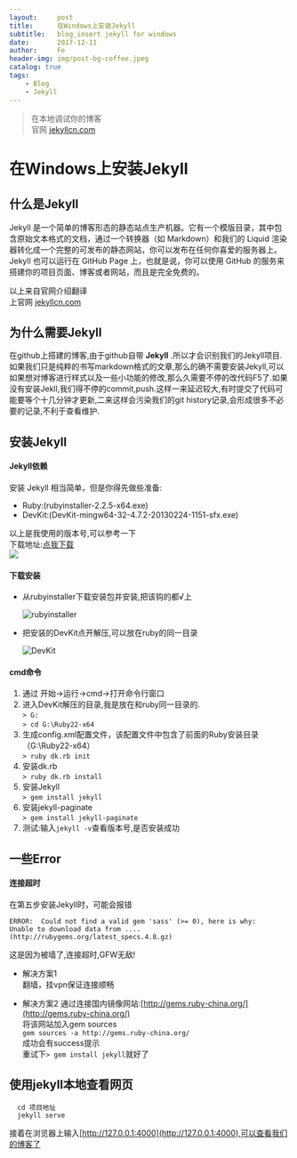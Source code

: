 ```yaml
---
layout:     post
title:      在Windows上安装Jekyll
subtitle:   blog_insert jekyll for windows
date:       2017-12-11
author:     Fe
header-img: img/post-bg-coffee.jpeg
catalog: true
tags:
    - Blog
    - Jekyll
---
```

>在本地调试你的博客  
>官网 [jekyllcn.com](http://jekyllcn.com)

# 在Windows上安装Jekyll
## 什么是Jekyll  

Jekyll 是一个简单的博客形态的静态站点生产机器。它有一个模版目录，其中包含原始文本格式的文档，通过一个转换器（如 Markdown）和我们的 Liquid 渲染器转化成一个完整的可发布的静态网站，你可以发布在任何你喜爱的服务器上。Jekyll 也可以运行在 GitHub Page 上，也就是说，你可以使用 GitHub 的服务来搭建你的项目页面、博客或者网站，而且是完全免费的。  

以上来自官网介绍翻译  
上官网 [jekyllcn.com](http://jekyllcn.com)

## 为什么需要Jekyll

在github上搭建的博客,由于github自带 **Jekyll** .所以才会识别我们的Jekyll项目.  
如果我们只是纯粹的书写markdown格式的文章,那么的确不需要安装Jekyll,可以如果想对博客进行样式以及一些小功能的修改,那么久需要不停的改代码F5了.如果没有安装Jekll,我们得不停的commit,push.这样一来延迟较大,有时提交了代码可能要等个十几分钟才更新,二来这样会污染我们的git history记录,会形成很多不必要的记录,不利于查看维护.

## 安装Jekyll
#### Jekyll依赖

安装 Jekyll 相当简单，但是你得先做些准备:
- Ruby:(rubyinstaller-2.2.5-x64.exe)
- DevKit:(DevKit-mingw64-32-4.7.2-20130224-1151-sfx.exe)  

以上是我使用的版本号,可以参考一下    
下载地址:[点我下载](https://rubyinstaller.org/downloads/archives/)  
![](https://raw.githubusercontent.com/FeDemo/posts_img/master/2017-12-11-blog_insert-jekyll-for-windows/1.png)

#### 下载安装

- 从rubyinstaller下载安装包并安装,把该钩的都√上  

    ![rubyinstaller](https://raw.githubusercontent.com/FeDemo/posts_img/master/2017-12-11-blog_insert-jekyll-for-windows/2.png)

- 把安装的DevKit点开解压,可以放在ruby的同一目录

    ![DevKit](https://raw.githubusercontent.com/FeDemo/posts_img/master/2017-12-11-blog_insert-jekyll-for-windows/3.png)

#### cmd命令

1. 通过 开始→运行→cmd→打开命令行窗口
2. 进入DevKit解压的目录,我是放在和ruby同一目录的.  
    `> G:`  
    `> cd G:\Ruby22-x64`
3. 生成config.xml配置文件，该配置文件中包含了前面的Ruby安装目录 （G:\Ruby22-x64）  
    `> ruby dk.rb init`
4. 安装dk.rb  
    `> ruby dk.rb install`
5. 安装Jekyll  
    `> gem install jekyll`
6. 安装jekyll-paginate  
    `> gem install jekyll-paginate`
7. 测试:输入`jekyll -v`查看版本号,是否安装成功

## 一些Error
####  连接超时
在第五步安装Jekyll时，可能会报错
```
ERROR:  Could not find a valid gem 'sass' (>= 0), here is why:
Unable to download data from .... (http://rubygems.org/latest_specs.4.8.gz)
```
这是因为被墙了,连接超时,GFW无敌!
- 解决方案1  
翻墙，挂vpn保证连接顺畅

- 解决方案2
通过连接国内镜像网站:[http://gems.ruby-china.org/](http://gems.ruby-china.org/)    
将该网站加入gem sources   
`gem sources -a http://gems.ruby-china.org/`  
成功会有success提示  
重试下`> gem install jekyll`就好了

## 使用jekyll本地查看网页

```
  cd 项目地址
  jekyll serve
```
接着在浏览器上输入[http://127.0.0.1:4000](http://127.0.0.1:4000),可以查看我们的博客了
